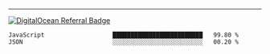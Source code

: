 ---
[![DigitalOcean Referral Badge](https://web-platforms.sfo2.digitaloceanspaces.com/WWW/Badge%203.svg)](https://www.digitalocean.com/?refcode=37fa54d82492&utm_campaign=Referral_Invite&utm_medium=Referral_Program&utm_source=badge)

<!--START_SECTION:waka-->

```text
JavaScript                   █████████████████████████   99.80 %
JSON                         ░░░░░░░░░░░░░░░░░░░░░░░░░   00.20 %
```

<!--END_SECTION:waka-->


[linkedin]: https://www.linkedin.com/in/mohamed-elh/

